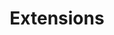 ---
title: Extensions
keywords: compose, compose specification
fetch_remote:
  line_start: 2
  line_end: -1
---